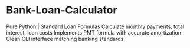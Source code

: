 # Bank-Loan-Calculator
Pure Python | Standard Loan Formulas 
Calculate monthly payments, total interest, loan costs Implements PMT formula with accurate amortization 
Clean CLI interface matching banking standards
